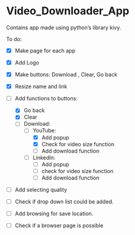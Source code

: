# Video_Downloader_App
Contains app made using python’s library kivy.

To do:
- [x]  Make page for each app
- [x] Add Logo 
- [x] Make buttons: Download , Clear, Go back
- [x] Resize name and link
- [ ] Add functions to buttons:
     - [x] Go back
     - [x] Clear
     - [ ] Download:
          - [ ] YouTube: 
               - [x] Add popup
               - [x] Check for video size function
               - [ ] Add download function
          - [ ] LinkedIn: 
               - [ ] Add popup
               - [ ] check for video size function
               - [ ] Add download function
- [ ] Add selecting quality
- [ ] Check if drop down list could be added.
- [ ] Add browsing for save location.           
- [ ] Check if a browser page is possible
 
